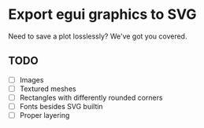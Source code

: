 # Export egui graphics to SVG
Need to save a plot losslessly? We've got you covered.

## TODO
- [ ] Images
- [ ] Textured meshes
- [ ] Rectangles with differently rounded corners
- [ ] Fonts besides SVG builtin
- [ ] Proper layering
